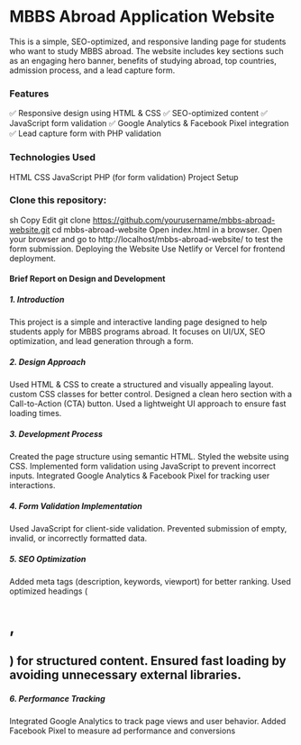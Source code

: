 # MBBS Abroad Application Website
This is a simple, SEO-optimized, and responsive landing page for students who want to study MBBS abroad. The website includes key sections such as an engaging hero banner, benefits of studying abroad, top countries, admission process, and a lead capture form.

### Features
✅ Responsive design using HTML & CSS
✅ SEO-optimized content
✅ JavaScript form validation
✅ Google Analytics & Facebook Pixel integration
✅ Lead capture form with PHP validation

### Technologies Used
HTML
CSS
JavaScript
PHP (for form validation)
Project Setup
### Clone this repository:
sh
Copy
Edit
git clone https://github.com/yourusername/mbbs-abroad-website.git
cd mbbs-abroad-website
Open index.html in a browser.
Open your browser and go to http://localhost/mbbs-abroad-website/ to test the form submission.
Deploying the Website
Use Netlify or Vercel for frontend deployment.



#### Brief Report on Design and Development
##### 1. Introduction
This project is a simple and interactive landing page designed to help students apply for MBBS programs abroad. It focuses on UI/UX, SEO optimization, and lead generation through a form.

##### 2. Design Approach
Used HTML & CSS to create a structured and visually appealing layout.
custom CSS classes for better control.
Designed a clean hero section with a Call-to-Action (CTA) button.
Used a lightweight UI approach to ensure fast loading times.
##### 3. Development Process
Created the page structure using semantic HTML.
Styled the website using CSS.
Implemented form validation using JavaScript to prevent incorrect inputs.
Integrated Google Analytics & Facebook Pixel for tracking user interactions.
##### 4. Form Validation Implementation
Used JavaScript for client-side validation.
Prevented submission of empty, invalid, or incorrectly formatted data.
##### 5. SEO Optimization
Added meta tags (description, keywords, viewport) for better ranking.
Used optimized headings (<h1>, <h2>) for structured content.
Ensured fast loading by avoiding unnecessary external libraries.
##### 6. Performance Tracking
Integrated Google Analytics to track page views and user behavior.
Added Facebook Pixel to measure ad performance and conversions
